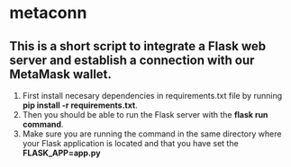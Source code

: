 # metaconn

## This is a short script to integrate a Flask web server and establish a connection with our MetaMask wallet.

1. First install necesary dependencies in requirements.txt file by running **pip install -r requirements.txt**. 
2. Then you should be able to run the Flask server with the **flask run command**. 
3. Make sure you are running the command in the same directory where your Flask application is located and that you have set the **FLASK_APP=app.py**
